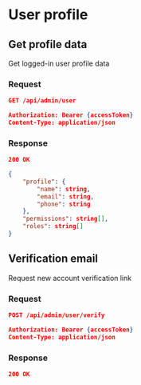 # User profile

## Get profile data

Get logged-in user profile data

### Request

```json
GET /api/admin/user

Authorization: Bearer {accessToken}
Content-Type: application/json
```

### Response

```json
200 OK

{
    "profile": {
        "name": string,
        "email": string,
        "phone": string
    },
    "permissions": string[],
    "roles": string[]
}
```

## Verification email

Request new account verification link

### Request

```json
POST /api/admin/user/verify

Authorization: Bearer {accessToken}
Content-Type: application/json
```

### Response

```json
200 OK
```
